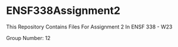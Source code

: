 # ENSF338Assignment2

This Repository Contains Files For Assignment 2 In ENSF 338 - W23

Group Number: 12
